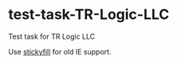 # test-task-TR-Logic-LLC
Test task for TR Logic LLC

Use <a href="https://github.com/wilddeer/stickyfill">stickyfill</a> for old IE support.
